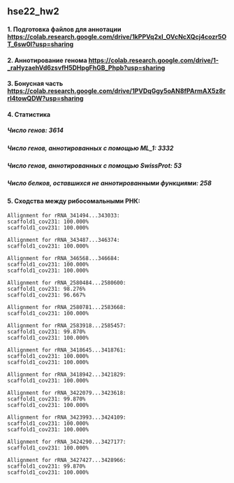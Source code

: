 ## hse22_hw2

#### 1. Подготовка файлов для аннотации https://colab.research.google.com/drive/1kPPVq2xI_OVcNcXQcj4cozr5OT_6sw0I?usp=sharing

#### 2. Аннотирование генома https://colab.research.google.com/drive/1-_raHyzaehVd6zsvfH5DHpgFhGB_Phpb?usp=sharing

#### 3. Бонусная часть https://colab.research.google.com/drive/1PVDqGgy5oAN8fPArmAX5z8rrI4towQDW?usp=sharing

#### 4. Статистика

##### Число генов: 3614

##### Число генов, аннотированных с помощью ML_1: 3332

##### Число генов, аннотированных с помощью SwissProt: 53

##### Число белков, оставшихся не аннотированными функциями: 258

#### 5. Сходства между рибосомальными РНК:

```
Allignment for rRNA_341494...343033:
scaffold1_cov231: 100.000%
scaffold1_cov231: 100.000%

Allignment for rRNA_343487...346374:
scaffold1_cov231: 100.000%

Allignment for rRNA_346568...346684:
scaffold1_cov231: 100.000%
scaffold1_cov231: 100.000%

Allignment for rRNA_2580484...2580600:
scaffold1_cov231: 98.276%
scaffold1_cov231: 96.667%

Allignment for rRNA_2580781...2583668:
scaffold1_cov231: 100.000%

Allignment for rRNA_2583918...2585457:
scaffold1_cov231: 99.870%
scaffold1_cov231: 100.000%

Allignment for rRNA_3418645...3418761:
scaffold1_cov231: 100.000%
scaffold1_cov231: 100.000%

Allignment for rRNA_3418942...3421829:
scaffold1_cov231: 100.000%

Allignment for rRNA_3422079...3423618:
scaffold1_cov231: 99.870%
scaffold1_cov231: 100.000%

Allignment for rRNA_3423993...3424109:
scaffold1_cov231: 100.000%
scaffold1_cov231: 100.000%

Allignment for rRNA_3424290...3427177:
scaffold1_cov231: 100.000%

Allignment for rRNA_3427427...3428966:
scaffold1_cov231: 99.870%
scaffold1_cov231: 100.000%

```
